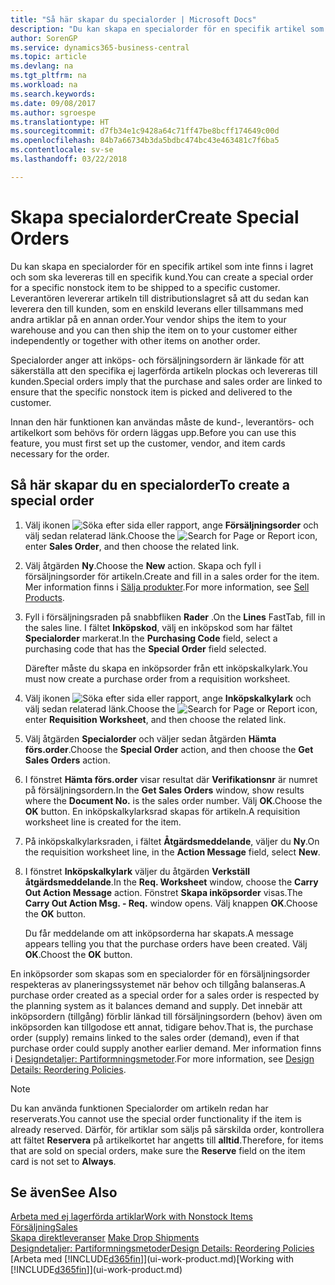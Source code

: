 ```yaml
---
title: "Så här skapar du specialorder | Microsoft Docs"
description: "Du kan skapa en specialorder för en specifik artikel som inte finns i lagret och som ska levereras till en specifik kund. Leverantören levererar artikeln till distributionslagret så att du sedan kan leverera den till kunden, som en enskild leverans eller tillsammans med andra artiklar på en annan order."
author: SorenGP
ms.service: dynamics365-business-central
ms.topic: article
ms.devlang: na
ms.tgt_pltfrm: na
ms.workload: na
ms.search.keywords: 
ms.date: 09/08/2017
ms.author: sgroespe
ms.translationtype: HT
ms.sourcegitcommit: d7fb34e1c9428a64c71ff47be8bcff174649c00d
ms.openlocfilehash: 84b7a66734b3da5bdbc474bc43e463481c7f6ba5
ms.contentlocale: sv-se
ms.lasthandoff: 03/22/2018

---
```

# <a name="create-special-orders"></a><span data-ttu-id="f62a4-104">Skapa specialorder</span><span class="sxs-lookup"><span data-stu-id="f62a4-104">Create Special Orders</span></span>
<span data-ttu-id="f62a4-105">Du kan skapa en specialorder för en specifik artikel som inte finns i lagret och som ska levereras till en specifik kund.</span><span class="sxs-lookup"><span data-stu-id="f62a4-105">You can create a special order for a specific nonstock item to be shipped to a specific customer.</span></span> <span data-ttu-id="f62a4-106">Leverantören levererar artikeln till distributionslagret så att du sedan kan leverera den till kunden, som en enskild leverans eller tillsammans med andra artiklar på en annan order.</span><span class="sxs-lookup"><span data-stu-id="f62a4-106">Your vendor ships the item to your warehouse and you can then ship the item on to your customer either independently or together with other items on another order.</span></span>  

<span data-ttu-id="f62a4-107">Specialorder anger att inköps- och försäljningsordern är länkade för att säkerställa att den specifika ej lagerförda artikeln plockas och levereras till kunden.</span><span class="sxs-lookup"><span data-stu-id="f62a4-107">Special orders imply that the purchase and sales order are linked to ensure that the specific nonstock item is picked and delivered to the customer.</span></span>  

<span data-ttu-id="f62a4-108">Innan den här funktionen kan användas måste de kund-, leverantörs- och artikelkort som behövs för ordern läggas upp.</span><span class="sxs-lookup"><span data-stu-id="f62a4-108">Before you can use this feature, you must first set up the customer, vendor, and item cards necessary for the order.</span></span>  

## <a name="to-create-a-special-order"></a><span data-ttu-id="f62a4-109">Så här skapar du en specialorder</span><span class="sxs-lookup"><span data-stu-id="f62a4-109">To create a special order</span></span>  
1.  <span data-ttu-id="f62a4-110">Välj ikonen ![Söka efter sida eller rapport](media/ui-search/search_small.png "Ikonen Söka efter sida eller rapport"), ange **Försäljningsorder** och välj sedan relaterad länk.</span><span class="sxs-lookup"><span data-stu-id="f62a4-110">Choose the ![Search for Page or Report](media/ui-search/search_small.png "Search for Page or Report icon") icon, enter **Sales Order**, and then choose the related link.</span></span>  
2. <span data-ttu-id="f62a4-111">Välj åtgärden **Ny**.</span><span class="sxs-lookup"><span data-stu-id="f62a4-111">Choose the **New** action.</span></span> <span data-ttu-id="f62a4-112">Skapa och fyll i  försäljningsorder för artikeln.</span><span class="sxs-lookup"><span data-stu-id="f62a4-112">Create and fill in a  sales order for the item.</span></span> <span data-ttu-id="f62a4-113">Mer information finns i [Sälja produkter](sales-how-sell-products.md).</span><span class="sxs-lookup"><span data-stu-id="f62a4-113">For more information, see [Sell Products](sales-how-sell-products.md).</span></span>
3.  <span data-ttu-id="f62a4-114">Fyll i försäljningsraden på snabbfliken **Rader** .</span><span class="sxs-lookup"><span data-stu-id="f62a4-114">On the **Lines** FastTab, fill in the sales line.</span></span> <span data-ttu-id="f62a4-115">I fältet **Inköpskod**, välj en inköpskod som har fältet **Specialorder** markerat.</span><span class="sxs-lookup"><span data-stu-id="f62a4-115">In the **Purchasing Code** field, select a purchasing code that has the **Special Order** field selected.</span></span>

    <span data-ttu-id="f62a4-116">Därefter måste du skapa en inköpsorder från ett inköpskalkylark.</span><span class="sxs-lookup"><span data-stu-id="f62a4-116">You must now create a purchase order from a requisition worksheet.</span></span>  
4. <span data-ttu-id="f62a4-117">Välj ikonen ![Söka efter sida eller rapport](media/ui-search/search_small.png "Ikonen Söka efter sida eller rapport"), ange **Inköpskalkylark** och välj sedan relaterad länk.</span><span class="sxs-lookup"><span data-stu-id="f62a4-117">Choose the ![Search for Page or Report](media/ui-search/search_small.png "Search for Page or Report icon") icon, enter **Requisition Worksheet**, and then choose the related link.</span></span>  
5. <span data-ttu-id="f62a4-118">Välj åtgärden **Specialorder** och väljer sedan åtgärden **Hämta förs.order**.</span><span class="sxs-lookup"><span data-stu-id="f62a4-118">Choose the **Special Order** action, and then choose the **Get Sales Orders** action.</span></span>  
6.  <span data-ttu-id="f62a4-119">I fönstret **Hämta förs.order** visar resultat där **Verifikationsnr** är numret på försäljningsordern.</span><span class="sxs-lookup"><span data-stu-id="f62a4-119">In the **Get Sales Orders** window, show results where the **Document No.** is the sales order number.</span></span> <span data-ttu-id="f62a4-120">Välj **OK**.</span><span class="sxs-lookup"><span data-stu-id="f62a4-120">Choose the **OK** button.</span></span> <span data-ttu-id="f62a4-121">En inköpskalkylarksrad skapas för artikeln.</span><span class="sxs-lookup"><span data-stu-id="f62a4-121">A requisition worksheet line is created for the item.</span></span>  
7.  <span data-ttu-id="f62a4-122">På inköpskalkylarksraden, i fältet **Åtgärdsmeddelande**, väljer du **Ny**.</span><span class="sxs-lookup"><span data-stu-id="f62a4-122">On the requisition worksheet line, in the **Action Message** field, select **New**.</span></span>  
8.  <span data-ttu-id="f62a4-123">I fönstret **Inköpskalkylark** väljer du åtgärden **Verkställ åtgärdsmeddelande**.</span><span class="sxs-lookup"><span data-stu-id="f62a4-123">In the **Req. Worksheet** window, choose the **Carry Out Action Message** action.</span></span> <span data-ttu-id="f62a4-124">Fönstret **Skapa inköpsorder** visas.</span><span class="sxs-lookup"><span data-stu-id="f62a4-124">The **Carry Out Action Msg. - Req.** window opens.</span></span> <span data-ttu-id="f62a4-125">Välj knappen **OK**.</span><span class="sxs-lookup"><span data-stu-id="f62a4-125">Choose the **OK** button.</span></span>  

    <span data-ttu-id="f62a4-126">Du får meddelande om att inköpsorderna har skapats.</span><span class="sxs-lookup"><span data-stu-id="f62a4-126">A message appears telling you that the purchase orders have been created.</span></span> <span data-ttu-id="f62a4-127">Välj **OK**.</span><span class="sxs-lookup"><span data-stu-id="f62a4-127">Choost the **OK** button.</span></span>  

<span data-ttu-id="f62a4-128">En inköpsorder som skapas som en specialorder för en försäljningsorder respekteras av planeringssystemet när behov och tillgång balanseras.</span><span class="sxs-lookup"><span data-stu-id="f62a4-128">A purchase order created as a special order for a sales order is respected by the planning system as it balances demand and supply.</span></span> <span data-ttu-id="f62a4-129">Det innebär att inköpsordern (tillgång) förblir länkad till försäljningsordern (behov) även om inköpsorden kan tillgodose ett annat, tidigare behov.</span><span class="sxs-lookup"><span data-stu-id="f62a4-129">That is, the purchase order (supply) remains linked to the sales order (demand), even if that purchase order could supply another earlier demand.</span></span> <span data-ttu-id="f62a4-130">Mer information finns i [Designdetaljer: Partiformningsmetoder](design-details-reservation-order-tracking-and-action-messaging.md).</span><span class="sxs-lookup"><span data-stu-id="f62a4-130">For more information, see [Design Details: Reordering Policies](design-details-reservation-order-tracking-and-action-messaging.md).</span></span>  

> [!NOTE]  
>  <span data-ttu-id="f62a4-131">Du kan använda funktionen Specialorder om artikeln redan har reserverats.</span><span class="sxs-lookup"><span data-stu-id="f62a4-131">You cannot use the special order functionality if the item is already reserved.</span></span> <span data-ttu-id="f62a4-132">Därför, för artiklar som säljs på särskilda order, kontrollera att fältet **Reservera** på artikelkortet har angetts till **alltid**.</span><span class="sxs-lookup"><span data-stu-id="f62a4-132">Therefore, for items that are sold on special orders, make sure the **Reserve** field on the item card is not set to **Always**.</span></span>  

## <a name="see-also"></a><span data-ttu-id="f62a4-133">Se även</span><span class="sxs-lookup"><span data-stu-id="f62a4-133">See Also</span></span>  
[<span data-ttu-id="f62a4-134">Arbeta med ej lagerförda artiklar</span><span class="sxs-lookup"><span data-stu-id="f62a4-134">Work with Nonstock Items</span></span>](inventory-how-work-nonstock-items.md)  
[<span data-ttu-id="f62a4-135">Försäljning</span><span class="sxs-lookup"><span data-stu-id="f62a4-135">Sales</span></span>](sales-manage-sales.md)  
<span data-ttu-id="f62a4-136">[Skapa direktleveranser](sales-how-drop-shipment.md) </span><span class="sxs-lookup"><span data-stu-id="f62a4-136">[Make Drop Shipments](sales-how-drop-shipment.md) </span></span>  
[<span data-ttu-id="f62a4-137">Designdetaljer: Partiformningsmetoder</span><span class="sxs-lookup"><span data-stu-id="f62a4-137">Design Details: Reordering Policies</span></span>](design-details-reservation-order-tracking-and-action-messaging.md)  
<span data-ttu-id="f62a4-138">[Arbeta med [!INCLUDE[d365fin](includes/d365fin_md.md)]](ui-work-product.md)</span><span class="sxs-lookup"><span data-stu-id="f62a4-138">[Working with [!INCLUDE[d365fin](includes/d365fin_md.md)]](ui-work-product.md)</span></span>


